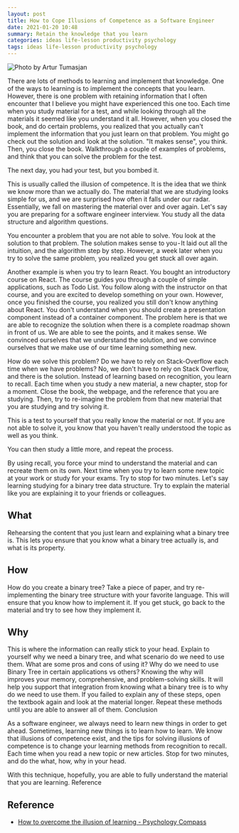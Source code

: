 ```yaml
---
layout: post
title: How to Cope Illusions of Competence as a Software Engineer
date: 2021-01-20 10:48
summary: Retain the knowledge that you learn
categories: ideas life-lesson productivity psychology
tags: ideas life-lesson productivity psychology
---
```


![Photo by Artur Tumasjan](https://images.unsplash.com/photo-1571773480711-0149571c86ee?ixid=MXwxMjA3fDB8MHxwaG90by1wYWdlfHx8fGVufDB8fHw%3D&ixlib=rb-1.2.1&auto=format&fit=crop&w=668&q=80)

There are lots of methods to learning and implement that knowledge. One of the ways to learning is to implement the concepts that you learn. However, there is one problem with retaining information that I often encounter that I believe you might have experienced this one too.
Each time when you study material for a test, and while looking through all the materials it seemed like you understand it all. However, when you closed the book, and do certain problems, you realized that you actually can't implement the information that you just learn on that problem.
You might go check out the solution and look at the solution. "It makes sense", you think. Then, you close the book. Walkthrough a couple of examples of problems, and think that you can solve the problem for the test.

The next day, you had your test, but you bombed it.

This is usually called the illusion of competence. It is the idea that we think we know more than we actually do. The material that we are studying looks simple for us, and we are surprised how often it falls under our radar. Essentially, we fall on mastering the material over and over again.
Let's say you are preparing for a software engineer interview. You study all the data structure and algorithm questions.

You encounter a problem that you are not able to solve. You look at the solution to that problem. The solution makes sense to you - It laid out all the intuition, and the algorithm step by step.
However, a week later when you try to solve the same problem, you realized you get stuck all over again.

Another example is when you try to learn React. You bought an introductory course on React.
The course guides you through a couple of simple applications, such as Todo List. You follow along with the instructor on that course, and you are excited to develop something on your own. However, once you finished the course, you realized you still don't know anything about React. You don't understand when you should create a presentation component instead of a container component.
The problem here is that we are able to recognize the solution when there is a complete roadmap shown in front of us. We are able to see the points, and it makes sense.
We convinced ourselves that we understand the solution, and we convince ourselves that we make use of our time learning something new.

How do we solve this problem? Do we have to rely on Stack-Overflow each time when we have problems?
No, we don't have to rely on Stack Overflow, and there is the solution.
Instead of learning based on recognition, you learn to recall.
Each time when you study a new material, a new chapter, stop for a moment. Close the book, the webpage, and the reference that you are studying. Then, try to re-imagine the problem from that new material that you are studying and try solving it.

This is a test to yourself that you really know the material or not. If you are not able to solve it, you know that you haven't really understood the topic as well as you think.

You can then study a little more, and repeat the process.

By using recall, you force your mind to understand the material and can recreate them on its own.
Next time when you try to learn some new topic at your work or study for your exams. Try to stop for two minutes. Let's say learning studying for a binary tree data structure.
Try to explain the material like you are explaining it to your friends or colleagues.

## What
Rehearsing the content that you just learn and explaining what a binary tree is. This lets you ensure that you know what a binary tree actually is, and what is its property.

## How
How do you create a binary tree?
Take a piece of paper, and try re-implementing the binary tree structure with your favorite language. This will ensure that you know how to implement it. If you get stuck, go back to the material and try to see how they implement it.

## Why
This is where the information can really stick to your head.
Explain to yourself why we need a binary tree, and what scenario do we need to use them. What are some pros and cons of using it? Why do we need to use Binary Tree in certain applications vs others?
Knowing the why will improves your memory, comprehensive, and problem-solving skills. It will help you support that integration from knowing what a binary tree is to why do we need to use them.
If you failed to explain any of these steps, open the textbook again and look at the material longer. Repeat these methods until you are able to answer all of them.
Conclusion

As a software engineer, we always need to learn new things in order to get ahead. Sometimes, learning new things is to learn how to learn. We know that illusions of competence exist, and the tips for solving illusions of competence is to change your learning methods from recognition to recall.
Each time when you read a new topic or new articles. Stop for two minutes, and do the what, how, why in your head.

With this technique, hopefully, you are able to fully understand the material that you are learning.
Reference

## Reference
- [How to overcome the illusion of learning - Psychology Compass](https://psychologycompass.com/blog/how-to-overcome-the-illusion-of-learning/)

